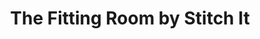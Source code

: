 ---
title: "The Fitting Room by Stitch It"
url: /north-york/the-fitting-room-by-stitch-it/
shop: tailor
---
